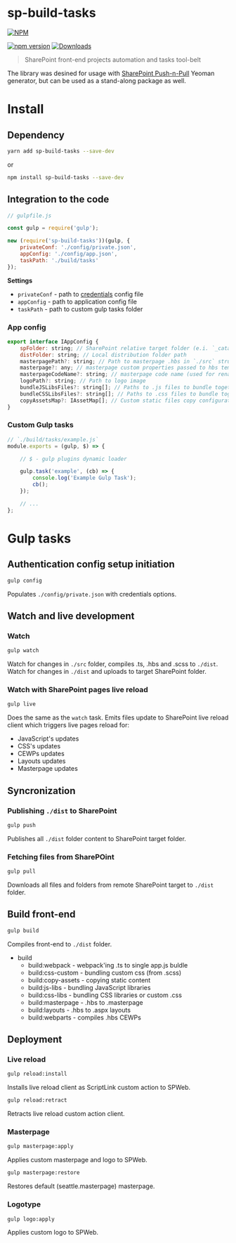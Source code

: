 # sp-build-tasks

[![NPM](https://nodei.co/npm/sp-build-tasks.png?mini=true&downloads=true&downloadRank=true&stars=true)](https://nodei.co/npm/sp-build-tasks/)

[![npm version](https://badge.fury.io/js/sp-build-tasks.svg)](https://badge.fury.io/js/sp-build-tasks)
[![Downloads](https://img.shields.io/npm/dm/sp-build-tasks.svg)](https://www.npmjs.com/package/sp-build-tasks)

> SharePoint front-end projects automation and tasks tool-belt

The library was desined for usage with [SharePoint Push-n-Pull](https://github.com/koltyakov/generator-sppp) Yeoman generator, but can be used as a stand-along package as well.

# Install

## Dependency

```bash
yarn add sp-build-tasks --save-dev
```

or

```bash
npm install sp-build-tasks --save-dev
```

## Integration to the code

```javascript
// gulpfile.js

const gulp = require('gulp');

new (require('sp-build-tasks'))(gulp, {
    privateConf: './config/private.json',
    appConfig: './config/app.json',
    taskPath: './build/tasks'
});
```

**Settings**

- `privateConf` - path to [credentials](https://github.com/koltyakov/node-sp-auth-config) config file
- `appConfig` - path to application config file
- `taskPath` - path to custom gulp tasks folder

### App config

```javascript
export interface IAppConfig {
    spFolder: string; // SharePoint relative target folder (e.i. `_catalogs/masterpage/contoso`)
    distFolder: string; // Local distribution folder path
    masterpagePath?: string; // Path to masterpage .hbs in `./src` structure
    masterpage?: any; // masterpage custom properties passed to hbs template
    masterpageCodeName?: string; // masterpage code name (used for renaming output file)
    logoPath?: string; // Path to logo image
    bundleJSLibsFiles?: string[]; // Paths to .js files to bundle together in a single vendor.js
    bundleCSSLibsFiles?: string[]; // Paths to .css files to bundle together in a single vendor.css
    copyAssetsMap?: IAssetMap[]; // Custom static files copy configuration
}
```

### Custom Gulp tasks

```javascript
// `./build/tasks/example.js`
module.exports = (gulp, $) => {

    // $ - gulp plugins dynamic loader

    gulp.task('example', (cb) => {
        console.log('Example Gulp Task');
        cb();
    });

    // ...
};
```

# Gulp tasks

## Authentication config setup initiation

```bash
gulp config
```

Populates `./config/private.json` with credentials options.

## Watch and live development

### Watch

```bash
gulp watch
```

Watch for changes in `./src` folder, compiles .ts, .hbs and .scss to `./dist`.
Watch for changes in `./dist` and uploads to target SharePoint folder.

### Watch with SharePoint pages live reload

```bash
gulp live
```

Does the same as the `watch` task.
Emits files update to SharePoint live reload client which triggers live pages reload for:
- JavaScript's updates
- CSS's updates
- CEWPs updates
- Layouts updates
- Masterpage updates

## Syncronization

### Publishing `./dist` to SharePoint

```bash
gulp push
```

Publishes all `./dist` folder content to SharePoint target folder.

### Fetching files from SharePOint

```bash
gulp pull
```

Downloads all files and folders from remote SharePoint target to `./dist` folder.

## Build front-end

```bash
gulp build
```

Compiles front-end to `./dist` folder.

- build
  - build:webpack - webpack'ing .ts to single app.js buldle
  - build:css-custom - bundling custom css (from .scss)
  - build:copy-assets - copying static content
  - build:js-libs - bundling JavaScript libraries
  - build:css-libs - bundling CSS libraries or custom .css
  - build:masterpage - .hbs to .masterpage
  - build:layouts - .hbs to .aspx layouts
  - build:webparts - compiles .hbs CEWPs

## Deployment

### Live reload

```bash
gulp reload:install
```

Installs live reload client as ScriptLink custom action to SPWeb.

```bash
gulp reload:retract
```

Retracts live reload custom action client.

### Masterpage

```bash
gulp masterpage:apply
```

Applies custom masterpage and logo to SPWeb.

```bash
gulp masterpage:restore
```

Restores default (seattle.masterpage) masterpage.

### Logotype

```bash
gulp logo:apply
```

Applies custom logo to SPWeb.
